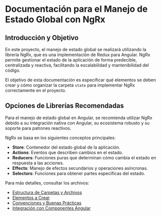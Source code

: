 # Documentación para el Manejo de Estado Global con NgRx

## Introducción y Objetivo
En este proyecto, el manejo de estado global se realizará utilizando la librería NgRx, que es una implementación de Redux para Angular. NgRx permite gestionar el estado de la aplicación de forma predecible, centralizada y reactiva, facilitando la escalabilidad y mantenibilidad del código.

El objetivo de esta documentación es especificar qué elementos se deben crear y cómo organizar la carpeta `state` para implementar NgRx correctamente en el proyecto.

## Opciones de Librerías Recomendadas
Para el manejo de estado global en Angular, se recomienda utilizar NgRx debido a su integración nativa con Angular, su ecosistema robusto y su soporte para patrones reactivos.

NgRx se basa en los siguientes conceptos principales:
- **Store**: Contenedor del estado global de la aplicación.
- **Actions**: Eventos que describen cambios en el estado.
- **Reducers**: Funciones puras que determinan cómo cambia el estado en respuesta a las acciones.
- **Effects**: Manejo de efectos secundarios y operaciones asíncronas.
- **Selectors**: Funciones para obtener partes específicas del estado.

Para más detalles, consultar los archivos:
- [Estructura de Carpetas y Archivos](./estructura.md)
- [Elementos a Crear](./elementos.md)
- [Convenciones y Buenas Prácticas](./convencciones.md)
- [Integración con Componentes Angular](./integracion.md)